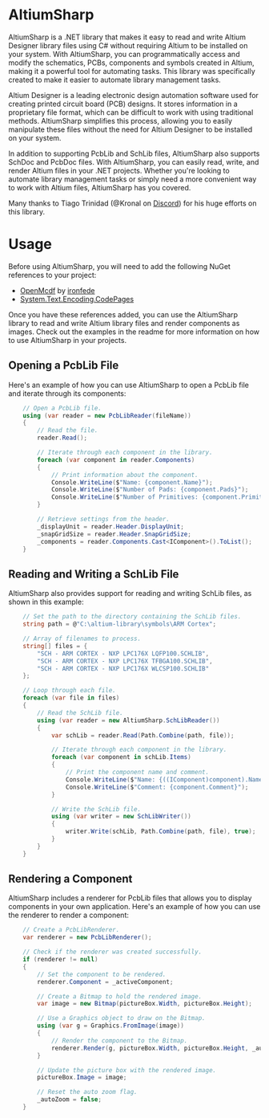 
# AltiumSharp
AltiumSharp is a .NET library that makes it easy to read and write Altium Designer library files using C# without requiring Altium to be installed on your system. With AltiumSharp, you can programmatically access and modify the schematics, PCBs, components and symbols created in Altium, making it a powerful tool for automating tasks. This library was specifically created to make it easier to automate library management tasks.

Altium Designer is a leading electronic design automation software used for creating printed circuit board (PCB) designs. It stores information in a proprietary file format, which can be difficult to work with using traditional methods. AltiumSharp simplifies this process, allowing you to easily manipulate these files without the need for Altium Designer to be installed on your system.

In addition to supporting PcbLib and SchLib files, AltiumSharp also supports SchDoc and PcbDoc files. With AltiumSharp, you can easily read, write, and render Altium files in your .NET projects. Whether you're looking to automate library management tasks or simply need a more convenient way to work with Altium files, AltiumSharp has you covered.

Many thanks to Tiago Trinidad (@Kronal on [Discord](https://discord.gg/MEQ5Xe5)) for his huge efforts on this library.

# Usage
Before using AltiumSharp, you will need to add the following NuGet references to your project:
* [OpenMcdf](https://www.nuget.org/packages/OpenMcdf) by [ironfede](https://github.com/ironfede)
* [System.Text.Encoding.CodePages](https://www.nuget.org/packages/System.Text.Encoding.CodePages)

Once you have these references added, you can use the AltiumSharp library to read and write Altium library files and render components as images. Check out the examples in the readme for more information on how to use AltiumSharp in your projects.

## Opening a PcbLib File
Here's an example of how you can use AltiumSharp to open a PcbLib file and iterate through its components:
```csharp
	// Open a PcbLib file.
	using (var reader = new PcbLibReader(fileName))
	{
	    // Read the file.
	    reader.Read();

	    // Iterate through each component in the library.
	    foreach (var component in reader.Components)
	    {
	        // Print information about the component.
	        Console.WriteLine($"Name: {component.Name}");
	        Console.WriteLine($"Number of Pads: {component.Pads}");
	        Console.WriteLine($"Number of Primitives: {component.Primitives.Count()}");
	    }

	    // Retrieve settings from the header.
	    _displayUnit = reader.Header.DisplayUnit;
	    _snapGridSize = reader.Header.SnapGridSize;
	    _components = reader.Components.Cast<IComponent>().ToList();
	}
  ```

## Reading and Writing a SchLib File
AltiumSharp also provides support for reading and writing SchLib files, as shown in this example:
```csharp
	// Set the path to the directory containing the SchLib files.
	string path = @"C:\altium-library\symbols\ARM Cortex";

	// Array of filenames to process.
	string[] files = {
	    "SCH - ARM CORTEX - NXP LPC176X LQFP100.SCHLIB",
	    "SCH - ARM CORTEX - NXP LPC176X TFBGA100.SCHLIB",
	    "SCH - ARM CORTEX - NXP LPC176X WLCSP100.SCHLIB"
	};

	// Loop through each file.
	foreach (var file in files)
	{
	    // Read the SchLib file.
	    using (var reader = new AltiumSharp.SchLibReader())
	    {
	        var schLib = reader.Read(Path.Combine(path, file));

	        // Iterate through each component in the library.
	        foreach (var component in schLib.Items)
	        {
	            // Print the component name and comment.
	            Console.WriteLine($"Name: {((IComponent)component).Name}");
	            Console.WriteLine($"Comment: {component.Comment}");
	        }

	        // Write the SchLib file.
	        using (var writer = new SchLibWriter())
	        {
	            writer.Write(schLib, Path.Combine(path, file), true);
	        }
	    }
	}
```

## Rendering a Component
AltiumSharp includes a renderer for PcbLib files that allows you to display components in your own application. Here's an example of how you can use the renderer to render a component:
```csharp
	// Create a PcbLibRenderer.
	var renderer = new PcbLibRenderer();

	// Check if the renderer was created successfully.
	if (renderer != null)
	{
	    // Set the component to be rendered.
	    renderer.Component = _activeComponent;

	    // Create a Bitmap to hold the rendered image.
	    var image = new Bitmap(pictureBox.Width, pictureBox.Height);

	    // Use a Graphics object to draw on the Bitmap.
	    using (var g = Graphics.FromImage(image))
	    {
	        // Render the component to the Bitmap.
	        renderer.Render(g, pictureBox.Width, pictureBox.Height, _autoZoom, fastRendering);
	    }

	    // Update the picture box with the rendered image.
	    pictureBox.Image = image;

	    // Reset the auto zoom flag.
	    _autoZoom = false;
	}
```